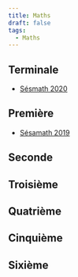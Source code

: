 ```yaml
---
title: Maths
draft: false
tags: 
  - Maths
---
```


## Terminale
- [Sésmath 2020](https://manuel.sesamath.net/numerique/index.php?ouvrage=mstsspe_2020&page_gauche=2)
## Première
- [Sésamath 2019](https://manuel.sesamath.net/numerique/index.php?ouvrage=ms1spe_2019&page_gauche=2)
## Seconde

## Troisième
## Quatrième
## Cinquième
## Sixième
